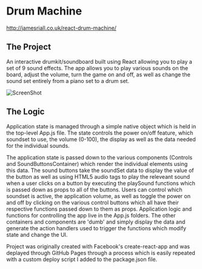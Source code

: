 # Drum Machine

http://jamesriall.co.uk/react-drum-machine/

## The Project

An interactive drumkit/soundboard built using React allowing you to play a set of 9 sound effects. The app allows you to play various sounds on the board, adjust the volume, turn the game on and off, as well as change the sound set entirely from a piano set to a drum set.

![ScreenShot](http://res.cloudinary.com/jamesriall/image/upload/v1513605312/drum-machine-image_pf8xmv.png)

## The Logic

Application state is managed through a simple native object which is held in the top-level App.js file. The state controls the power on/off feature, which soundset to use, the volume (0-100), the display as well as the data needed for the individual sounds.

The application state is passed down to the various components (Controls and SoundButtonsContainer) which render the individual elements using this data. The sound buttons take the soundSet data to display the value of the button as well as using HTML5 audio tags to play the releveant sound when a user clicks on a button by executing the playSound functions which is passed down as props to all of the buttons. Users can control which soundset is active, the application volume, as well as toggle the power on and off by clicking on the various control buttons which all have their respective functions passed down to them as props. Application logic and functions for controlling the app live in the App.js folders. The other containers and components are 'dumb' and simply display the data and generate the action handlers used to trigger the functions which modify state and change the UI.

Project was originally created with Facebook's create-react-app and was deplayed through GitHub Pages through a process which is easily repeated with a custom deploy script I added to the package.json file.